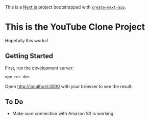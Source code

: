 This is a [Next.js](https://nextjs.org/) project bootstrapped with [`create-next-app`](https://github.com/vercel/next.js/tree/canary/packages/create-next-app).

# This is the YouTube Clone Project

Hopefully this works!  

## Getting Started

First, run the development server:

```bash
npm run dev
```

Open [http://localhost:3000](http://localhost:3000) with your browser to see the result.

## To Do
- Make sure connection with Amazon S3 is working
